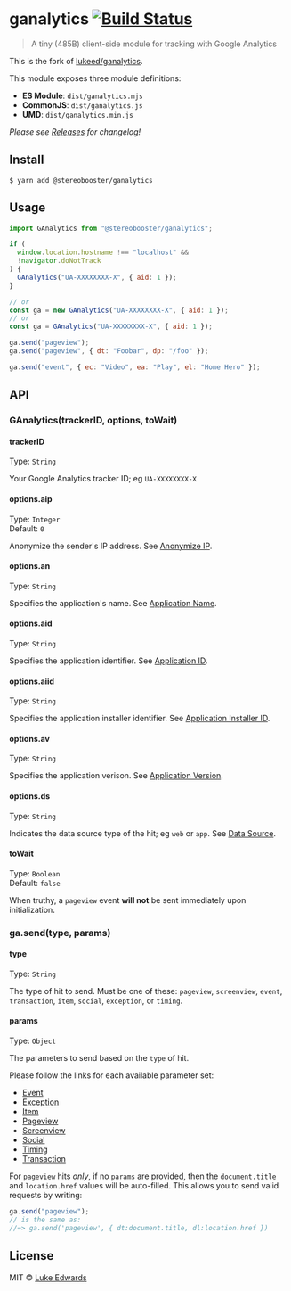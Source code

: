 # ganalytics [![Build Status](https://travis-ci.org/stereobooster/ganalytics.svg?branch=master)](https://travis-ci.org/stereobooster/ganalytics)

> A tiny (485B) client-side module for tracking with Google Analytics

This is the fork of [lukeed/ganalytics](https://github.com/lukeed/ganalytics).

This module exposes three module definitions:

- **ES Module**: `dist/ganalytics.mjs`
- **CommonJS**: `dist/ganalytics.js`
- **UMD**: `dist/ganalytics.min.js`

_Please see [Releases](https://github.com/stereobooster/ganalytics/releases) for changelog!_

## Install

```
$ yarn add @stereobooster/ganalytics
```

## Usage

```js
import GAnalytics from "@stereobooster/ganalytics";

if (
  window.location.hostname !== "localhost" &&
  !navigator.doNotTrack
) {
  GAnalytics("UA-XXXXXXXX-X", { aid: 1 });
}

// or
const ga = new GAnalytics("UA-XXXXXXXX-X", { aid: 1 });
// or
const ga = GAnalytics("UA-XXXXXXXX-X", { aid: 1 });

ga.send("pageview");
ga.send("pageview", { dt: "Foobar", dp: "/foo" });

ga.send("event", { ec: "Video", ea: "Play", el: "Home Hero" });
```

## API

### GAnalytics(trackerID, options, toWait)

#### trackerID

Type: `String`

Your Google Analytics tracker ID; eg `UA-XXXXXXXX-X`

#### options.aip

Type: `Integer`<br>
Default: `0`

Anonymize the sender's IP address. See [Anonymize IP](https://developers.google.com/analytics/devguides/collection/protocol/v1/parameters#aip).

#### options.an

Type: `String`

Specifies the application's name. See [Application Name](https://developers.google.com/analytics/devguides/collection/protocol/v1/parameters#an).

#### options.aid

Type: `String`

Specifies the application identifier. See [Application ID](https://developers.google.com/analytics/devguides/collection/protocol/v1/parameters#aid).

#### options.aiid

Type: `String`

Specifies the application installer identifier. See [Application Installer ID](https://developers.google.com/analytics/devguides/collection/protocol/v1/parameters#aiid).

#### options.av

Type: `String`

Specifies the application verison. See [Application Version](https://developers.google.com/analytics/devguides/collection/protocol/v1/parameters#av).

#### options.ds

Type: `String`

Indicates the data source type of the hit; eg `web` or `app`. See [Data Source](https://developers.google.com/analytics/devguides/collection/protocol/v1/parameters#ds).

#### toWait

Type: `Boolean`<br>
Default: `false`

When truthy, a `pageview` event **will not** be sent immediately upon initialization.

### ga.send(type, params)

#### type

Type: `String`

The type of hit to send. Must be one of these: `pageview`, `screenview`, `event`, `transaction`, `item`, `social`, `exception`, or `timing`.

#### params

Type: `Object`

The parameters to send based on the `type` of hit.

Please follow the links for each available parameter set:

- [Event](https://developers.google.com/analytics/devguides/collection/protocol/v1/parameters#events)
- [Exception](https://developers.google.com/analytics/devguides/collection/protocol/v1/parameters#exception)
- [Item](https://developers.google.com/analytics/devguides/collection/protocol/v1/parameters#ecomm)
- [Pageview](https://developers.google.com/analytics/devguides/collection/protocol/v1/parameters#content)
- [Screenview](https://developers.google.com/analytics/devguides/collection/protocol/v1/parameters#cd)
- [Social](https://developers.google.com/analytics/devguides/collection/protocol/v1/parameters#social)
- [Timing](https://developers.google.com/analytics/devguides/collection/protocol/v1/parameters#timing)
- [Transaction](https://developers.google.com/analytics/devguides/collection/protocol/v1/parameters#ecomm)

For `pageview` hits _only_, if no `params` are provided, then the `document.title` and `location.href` values will be auto-filled. This allows you to send valid requests by writing:

```js
ga.send("pageview");
// is the same as:
//=> ga.send('pageview', { dt:document.title, dl:location.href })
```

## License

MIT © [Luke Edwards](https://lukeed.com)

